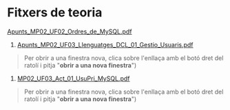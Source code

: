 # Fitxers de teoria

<a href="https://drive.google.com/open?id=1y1G9Vwe2JqtWHJfOYYxGhw7l-a5s0pJE" target="_blank">Apunts_MP02_UF02_Ordres_de_MySQL.pdf</a>

1. [Apunts_MP02_UF03_Llenguatges_DCL_01_Gestio_Usuaris.pdf](Apunts_MP02_UF03_Llenguatges_DCL_01_Gestio_Usuaris.pdf)
> Per obrir a una finestra nova, clica sobre l'enllaça amb el botó dret del ratolí i pitja "**obrir a una nova finestra**")
   
1. [MP02_UF03_Act_01_UsuPri_MySQL.pdf](MP02_UF03_Act_01_UsuPri_MySQL.pdf)
> Per obrir a una finestra nova, clica sobre l'enllaça amb el botó dret del ratolí i pitja "**obrir a una nova finestra**")

